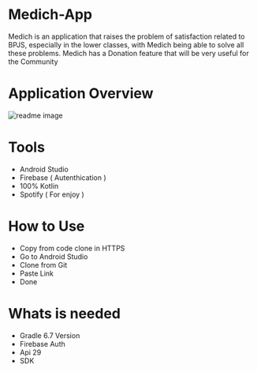 # Medich-App
Medich is an application that raises the problem of satisfaction related to BPJS, especially in the lower classes, with Medich being able to solve all these problems. Medich has a Donation feature that will be very useful for the Community


# Application Overview
![readme image](https://user-images.githubusercontent.com/92244055/201970949-afd0c996-932d-4e88-a53a-42344dac4b55.png)

# Tools
- Android Studio
- Firebase ( Autenthication )
- 100% Kotlin
- Spotify ( For enjoy )

# How to Use 
- Copy from code clone in HTTPS
- Go to Android Studio 
- Clone from Git
- Paste Link 
- Done

# Whats is needed
- Gradle 6.7 Version
- Firebase Auth
- Api 29
- SDK
